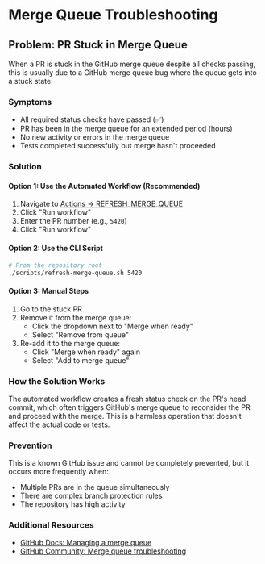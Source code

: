 # Merge Queue Troubleshooting

## Problem: PR Stuck in Merge Queue

When a PR is stuck in the GitHub merge queue despite all checks passing, this is usually due to a GitHub merge queue bug where the queue gets into a stuck state.

### Symptoms
- All required status checks have passed (✅)
- PR has been in the merge queue for an extended period (hours)
- No new activity or errors in the merge queue
- Tests completed successfully but merge hasn't proceeded

### Solution

#### Option 1: Use the Automated Workflow (Recommended)

1. Navigate to [Actions → REFRESH_MERGE_QUEUE](https://github.com/camunda/connectors/actions/workflows/REFRESH_MERGE_QUEUE.yml)
2. Click "Run workflow"
3. Enter the PR number (e.g., `5420`)
4. Click "Run workflow"

#### Option 2: Use the CLI Script

```bash
# From the repository root
./scripts/refresh-merge-queue.sh 5420
```

#### Option 3: Manual Steps

1. Go to the stuck PR
2. Remove it from the merge queue:
   - Click the dropdown next to "Merge when ready"
   - Select "Remove from queue"
3. Re-add it to the merge queue:
   - Click "Merge when ready" again
   - Select "Add to merge queue"

### How the Solution Works

The automated workflow creates a fresh status check on the PR's head commit, which often triggers GitHub's merge queue to reconsider the PR and proceed with the merge. This is a harmless operation that doesn't affect the actual code or tests.

### Prevention

This is a known GitHub issue and cannot be completely prevented, but it occurs more frequently when:
- Multiple PRs are in the queue simultaneously
- There are complex branch protection rules
- The repository has high activity

### Additional Resources

- [GitHub Docs: Managing a merge queue](https://docs.github.com/en/repositories/configuring-branches-and-merges-in-your-repository/configuring-pull-request-merges/managing-a-merge-queue)
- [GitHub Community: Merge queue troubleshooting](https://github.community/t/merge-queue-issues/)